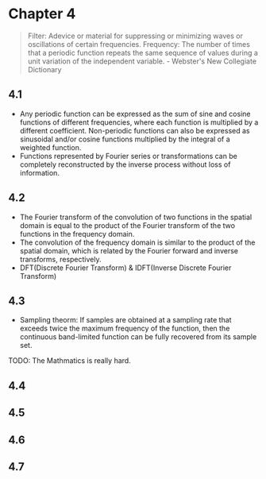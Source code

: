 # Chapter 4

> Filter: Adevice or material for suppressing or minimizing waves or oscillations of certain frequencies.
> Frequency: The number of times that a periodic function repeats the same sequence of values during a unit variation of the independent variable.
> \- Webster's New Collegiate Dictionary

## 4.1

- Any periodic function can be expressed as the sum of sine and cosine functions of different frequencies, where each function is multiplied by a different coefficient. Non-periodic functions can also be expressed as sinusoidal and/or cosine functions multiplied by the integral of a weighted function.
- Functions represented by Fourier series or transformations can be completely reconstructed by the inverse process without loss of information.

## 4.2

- The Fourier transform of the convolution of two functions in the spatial domain is equal to the product of the Fourier transform of the two functions in the frequency domain.
- The convolution of the frequency domain is similar to the product of the spatial domain, which is related by the Fourier forward and inverse transforms, respectively.
- DFT(Discrete Fourier Transform) & IDFT(Inverse Discrete Fourier Transform)

## 4.3

- Sampling theorm: If samples are obtained at a sampling rate that exceeds twice the maximum frequency of the function, then the continuous band-limited function can be fully recovered from its sample set.

TODO: The Mathmatics is really hard.

## 4.4

## 4.5

## 4.6

## 4.7

